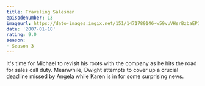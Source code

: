 ```yaml
---
title: Traveling Salesmen
episodenumber: 13
imageurl: https://dato-images.imgix.net/151/1471789146-w59vuVHsrBzbaEP30Xm0wbhAiIF.jpg?ixlib=rb-1.1.0&ch=DPR%2CWidth&auto=compress%2Cformat
date: '2007-01-18'
rating: 9.0
season:
- Season 3
---
```


It's time for Michael to revisit his roots with the company as he hits the road for sales call duty. Meanwhile, Dwight attempts to cover up a crucial deadline missed by Angela while Karen is in for some surprising news.